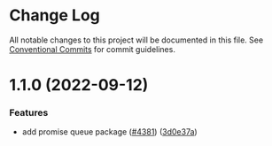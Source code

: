 # Change Log

All notable changes to this project will be documented in this file.
See [Conventional Commits](https://conventionalcommits.org) for commit guidelines.

# 1.1.0 (2022-09-12)


### Features

* add promise queue package ([#4381](https://github.com/wireapp/wire-web-packages/tree/main/packages/promise-queue/issues/4381)) ([3d0e37a](https://github.com/wireapp/wire-web-packages/tree/main/packages/promise-queue/commit/3d0e37ae47af5a844f2ff6df3b73d70fff048863))
